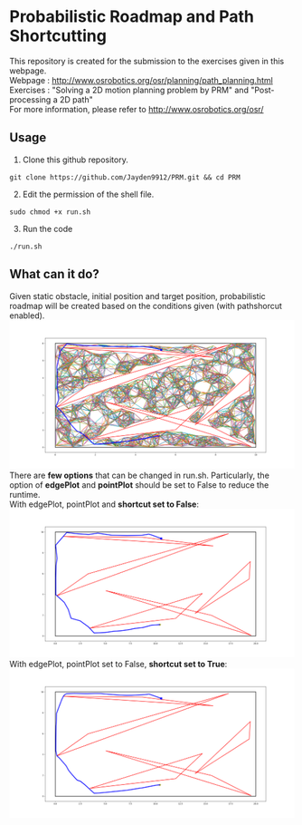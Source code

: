 # Probabilistic Roadmap and Path Shortcutting

This repository is created for the submission to the exercises given in this webpage.\
Webpage   : http://www.osrobotics.org/osr/planning/path_planning.html \
Exercises : "Solving a 2D motion planning problem by PRM" and "Post-processing a 2D path" \
For more information, please refer to http://www.osrobotics.org/osr/

## Usage
1. Clone this github repository.
```
git clone https://github.com/Jayden9912/PRM.git && cd PRM
```
2. Edit the permission of the shell file.
```
sudo chmod +x run.sh
```
3. Run the code
```
./run.sh
```
## What can it do?
Given static obstacle, initial position and target position, probabilistic roadmap will be created based on the conditions given (with pathshorcut enabled).\
![This is an image](https://github.com/Jayden9912/PRM/blob/main/pic/allPlot.png)
There are **few options** that can be changed in run.sh. Particularly, the option of **edgePlot** and **pointPlot** should be set to False to reduce the runtime.\
With edgePlot, pointPlot and **shortcut set to False**:
![This is an image](https://github.com/Jayden9912/PRM/blob/main/pic/no_shortcut.png)
With edgePlot, pointPlot set to False, **shortcut set to True**:
![This is an image](https://github.com/Jayden9912/PRM/blob/main/pic/shortcut1.png)
